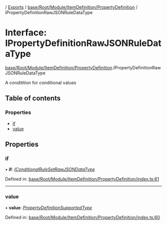 [](../README.md) / [Exports](../modules.md) / [base/Root/Module/ItemDefinition/PropertyDefinition](../modules/base_root_module_itemdefinition_propertydefinition.md) / IPropertyDefinitionRawJSONRuleDataType

# Interface: IPropertyDefinitionRawJSONRuleDataType

[base/Root/Module/ItemDefinition/PropertyDefinition](../modules/base_root_module_itemdefinition_propertydefinition.md).IPropertyDefinitionRawJSONRuleDataType

A conditition for conditional values

## Table of contents

### Properties

- [if](base_root_module_itemdefinition_propertydefinition.ipropertydefinitionrawjsonruledatatype.md#if)
- [value](base_root_module_itemdefinition_propertydefinition.ipropertydefinitionrawjsonruledatatype.md#value)

## Properties

### if

• **if**: [*IConditionalRuleSetRawJSONDataType*](../modules/base_root_module_itemdefinition_conditionalruleset.md#iconditionalrulesetrawjsondatatype)

Defined in: [base/Root/Module/ItemDefinition/PropertyDefinition/index.ts:61](https://github.com/onzag/itemize/blob/3efa2a4a/base/Root/Module/ItemDefinition/PropertyDefinition/index.ts#L61)

___

### value

• **value**: [*PropertyDefinitionSupportedType*](../modules/base_root_module_itemdefinition_propertydefinition_types.md#propertydefinitionsupportedtype)

Defined in: [base/Root/Module/ItemDefinition/PropertyDefinition/index.ts:60](https://github.com/onzag/itemize/blob/3efa2a4a/base/Root/Module/ItemDefinition/PropertyDefinition/index.ts#L60)
